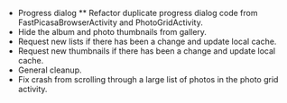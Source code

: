 * Progress dialog
** Refactor duplicate progress dialog code from FastPicasaBrowserActivity and PhotoGridActivity. 
* Hide the album and photo thumbnails from gallery.
* Request new lists if there has been a change and update local cache.
* Request new thumbnails if there has been a change and update local cache.
* General cleanup.
* Fix crash from scrolling through a large list of photos in the photo grid activity.